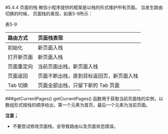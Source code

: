 #5.4.4 页面的栈
微信小程序提供的框架是以栈的形式维护所有页面。 当发生路由切换的时候，
页面栈的表现，如表5-9所示：

表5-9

| 路由方式 | 页面栈表现 |
| :--- | :--- |
| 初始化 | 新页面入栈 |
| 打开新页面 | 新页面入栈 |
| 页面重定向 | 当前页面出栈，新页面入栈 |
| 页面返回 | 页面不断出栈，直到目标返回页，新页面入栈 |
| Tab 切换 | 页面全部出栈，只留下新的 Tab 页面 |

###getCurrentPages()
getCurrentPages() 函数用于获取当前页面栈的实例，以数组形式按栈的顺序给出，第一个元素为首页，最后一个元素为当前页面。

**注意；**
* 不要尝试修改页面栈，会导致路由以及页面状态错误。